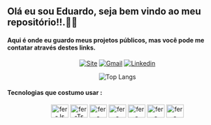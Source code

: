 ## Olá eu sou Eduardo, seja bem vindo ao meu repositório!!.👋😁
#### Aqui é onde eu guardo meus projetos públicos, mas você pode me contatar através destes links.

<div style="display: inline_block" align="center">

[![Site](https://img.shields.io/badge/website-000000?style=for-the-badge&logo=About.&logoColor=white)](https://imfernandes23.github.io/Eduardo_Fernandes/)
[![Gmail](https://img.shields.io/badge/Gmail-D14836?style=for-the-badge&logo=gmail&logoColor=white)](https://eduardosage2302@gmail.com)
[![Linkedin](https://img.shields.io/badge/LinkedIn-0077B5?style=for-the-badge&logo=linkedin&logoColor=white)](https://www.linkedin.com/in/eduardodev2302/)

![Top Langs](https://github-readme-stats.vercel.app/api/top-langs/?username=imFernandes23&layout=compact)
</div>

#### Tecnologias que costumo usar :

<div style="display: inline_block" align="center">
    <img align="center" alt="fer-Js" height="30" width="40" src="https://cdn.jsdelivr.net/gh/devicons/devicon/icons/javascript/javascript-original.svg"/>
    <img align="center" alt="fer-Ts" height="30" width="40" src="https://cdn.jsdelivr.net/gh/devicons/devicon/icons/typescript/typescript-original.svg"/>
    <img align="center" alt="fer-React" height="30" width="40" src="https://cdn.jsdelivr.net/gh/devicons/devicon/icons/react/react-original.svg"/>
    <img align="center" alt="fer-Node" height="30" width="40" src="https://cdn.jsdelivr.net/gh/devicons/devicon/icons/nodejs/nodejs-original.svg"/>
    <img align="center" alt="fer-Python" height="30" width="40" src="https://cdn.jsdelivr.net/gh/devicons/devicon/icons/python/python-original.svg"/>
    <img align="center" alt="fer-Pandas" height="30" width="40" src="https://cdn.jsdelivr.net/gh/devicons/devicon/icons/pandas/pandas-original.svg"/>    
    <img align="center" alt="fer-Numpy" height="30" width="40" src="https://cdn.jsdelivr.net/gh/devicons/devicon/icons/numpy/numpy-original.svg"/>
</div>


